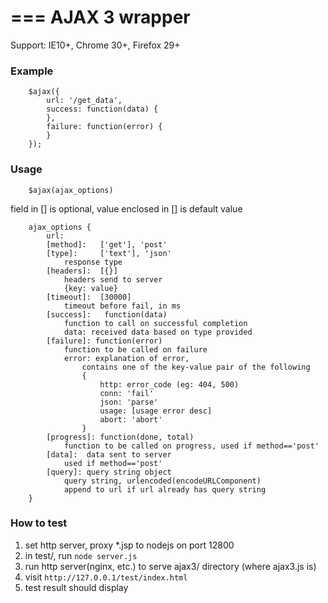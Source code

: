 ===
AJAX 3 wrapper
===

Support:
    IE10+, Chrome 30+, Firefox 29+

### Example
```
    $ajax({
        url: '/get_data',
        success: function(data) {
        },
        failure: function(error) {
        }
    });
```


### Usage

```
    $ajax(ajax_options)
```
field in [] is optional, value enclosed in [] is default value
```
    ajax_options {
        url:
        [method]:   ['get'], 'post'
        [type]:     ['text'], 'json'
            response type 
        [headers]:  [{}]
            headers send to server
            {key: value}
        [timeout]:  [30000]
            timeout before fail, in ms
        [success]:   function(data) 
            function to call on successful completion
            data: received data based on type provided
        [failure]: function(error)
            function to be called on failure
            error: explanation of error,
                contains one of the key-value pair of the following
                {
                    http: error_code (eg: 404, 500)
                    conn: 'fail'  
                    json: 'parse'
                    usage: [usage error desc]
                    abort: 'abort'
                }
        [progress]: function(done, total)
            function to be called on progress, used if method=='post'
        [data]:  data sent to server
            used if method=='post'
        [query]: query string object
            query string, urlencoded(encodeURLComponent)
            append to url if url already has query string
    }
```
    
### How to test

1. set http server, proxy *.jsp to nodejs on port 12800
2. in test/, run `node server.js`
3. run http server(nginx, etc.) to serve ajax3/ directory (where ajax3.js is)
4. visit `http://127.0.0.1/test/index.html`
5. test result should display 

